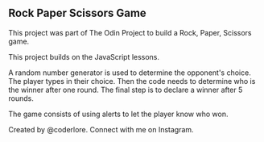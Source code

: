 ## Rock Paper Scissors Game

This project was part of The Odin Project to build a Rock, Paper, Scissors game.

This project builds on the JavaScript lessons. 

A random number generator is used to determine the opponent's choice. The player types in their choice. Then the code needs to determine who is the winner after one round. The final step is to declare a winner after 5 rounds. 

The game consists of using alerts to let the player know who won. 

Created by @coderlore. Connect with me on Instagram.
